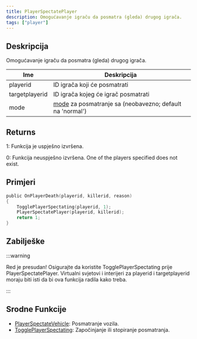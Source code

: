 ```yaml
---
title: PlayerSpectatePlayer
description: Omogućavanje igraču da posmatra (gleda) drugog igrača.
tags: ["player"]
---
```


## Deskripcija

Omogućavanje igraču da posmatra (gleda) drugog igrača.

| Ime            | Deskripcija                                                                               |
| -------------- | ----------------------------------------------------------------------------------------- |
| playerid       | ID igrača koji će posmatrati                                                              |
| targetplayerid | ID igrača kojeg će igrač posmatrati                                                       |
| mode           | [mode](../resources/spectatemodes) za posmatranje sa (neobavezno; default na 'normal')    |

## Returns

1: Funkcija je uspješno izvršena.

0: Funkcija neuspješno izvršena. One of the players specified does not exist.

## Primjeri

```c
public OnPlayerDeath(playerid, killerid, reason)
{
    TogglePlayerSpectating(playerid, 1);
    PlayerSpectatePlayer(playerid, killerid);
    return 1;
}
```

## Zabilješke

:::warning

Red je presudan! Osigurajte da koristite TogglePlayerSpectating prije PlayerSpectatePlayer. Virtualni svjetovi i interijeri za playerid i targetplayerid moraju biti isti da bi ova funkcija radila kako treba.

:::

## Srodne Funkcije

- [PlayerSpectateVehicle](PlayerSpectateVehicle): Posmatranje vozila.
- [TogglePlayerSpectating](TogglePlayerSpectating): Započinjanje ili stopiranje posmatranja.
